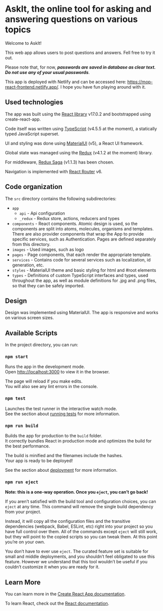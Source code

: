 # AskIt, the online tool for asking and answering questions on various topics

Welcome to AskIt!

This web app allows users to post questions and answers. Fell free to try it out. 

Please note that, for now, ***passwords are saved in database as clear text. Do not use any of your usual passwords***.

This app is deployed with Netlify and can be accessed here: https://mop-react-frontend.netlify.app/. I hope you have fun playing around with it.

## Used technologies

The app was built using the [React library](https://reactjs.org/) v17.0.2 and bootstrapped using create-react-app.

Code itself was written using [TypeScript](https://www.typescriptlang.org/) (v4.5.5 at the moment), a statically typed JavaScript superset.

UI and styling was done using [MaterialUI](https://material-ui.com/) (v5), a React UI framework.

Global state was managed using the [Redux](https://redux.js.org/) (v4.1.2 at the moment) library.

For middleware, [Redux Saga](https://redux-saga.js.org/) (v1.1.3) has been chosen.

Navigation is implemented with [React Router](https://reactrouter.com/docs/en/v6/getting-started/overview) v6.

## Code organization

The ```src``` directory contains the following subdirectories:

* ```app```
  * ```api``` - Api configuration
  * ```_redux``` - Redux store, actions, reducers and types
* ```components``` - React components. Atomic design is used, so the components are split into atoms, molecules, organisms and templates. There are also provider components that wrap the App to provide specific services, such as Authentication. Pages are defined separately from this directory.
* ```images``` - Used images, such as logo
* ```pages``` - Page components, that each render the appropriate template.
* ```services``` - Contains code for several services such as localization, id generation, etc.
* ```styles``` - MaterialUI theme and basic styling for html and #root elements
* ```types``` - Definitions of custom TypeScript interfaces and types, used throughout the app, as well as module definitions for .jpg and .png files, so that they can be safely imported.


## Design

Design was implemented using MaterialUI. The app is responsive and works on various screen sizes.

## Available Scripts

In the project directory, you can run:

### `npm start`

Runs the app in the development mode.<br />
Open [http://localhost:3000](http://localhost:3000) to view it in the browser.

The page will reload if you make edits.<br />
You will also see any lint errors in the console.

### `npm test`

Launches the test runner in the interactive watch mode.<br />
See the section about [running tests](https://facebook.github.io/create-react-app/docs/running-tests) for more information.

### `npm run build`

Builds the app for production to the `build` folder.<br />
It correctly bundles React in production mode and optimizes the build for the best performance.

The build is minified and the filenames include the hashes.<br />
Your app is ready to be deployed!

See the section about [deployment](https://facebook.github.io/create-react-app/docs/deployment) for more information.

### `npm run eject`

**Note: this is a one-way operation. Once you `eject`, you can’t go back!**

If you aren’t satisfied with the build tool and configuration choices, you can `eject` at any time. This command will remove the single build dependency from your project.

Instead, it will copy all the configuration files and the transitive dependencies (webpack, Babel, ESLint, etc) right into your project so you have full control over them. All of the commands except `eject` will still work, but they will point to the copied scripts so you can tweak them. At this point you’re on your own.

You don’t have to ever use `eject`. The curated feature set is suitable for small and middle deployments, and you shouldn’t feel obligated to use this feature. However we understand that this tool wouldn’t be useful if you couldn’t customize it when you are ready for it.

## Learn More

You can learn more in the [Create React App documentation](https://facebook.github.io/create-react-app/docs/getting-started).

To learn React, check out the [React documentation](https://reactjs.org/).
